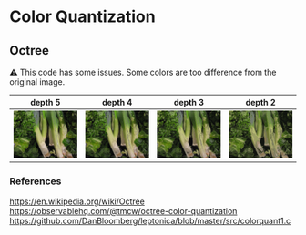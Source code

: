 # Color Quantization

## Octree

⚠️ This code has some issues. Some colors are too difference from the original
image.

| depth 5                                | depth 4                                | depth 3                                | depth 2                                |
| -------------------------------------- | -------------------------------------- | -------------------------------------- | -------------------------------------- |
| ![depth 5](./sample/output-depth5.png) | ![depth 4](./sample/output-depth4.png) | ![depth 3](./sample/output-depth3.png) | ![depth 2](./sample/output-depth2.png) |

### References

https://en.wikipedia.org/wiki/Octree <br>
https://observablehq.com/@tmcw/octree-color-quantization <br>
https://github.com/DanBloomberg/leptonica/blob/master/src/colorquant1.c
